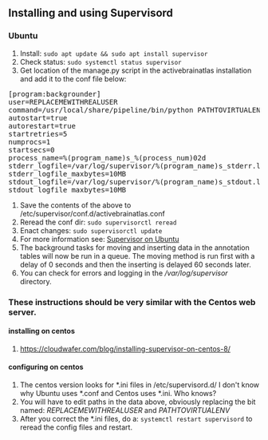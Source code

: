 ## Installing and using Supervisord
### Ubuntu
1. Install: `sudo apt update && sudo apt install supervisor`
1. Check status: `sudo systemctl status supervisor`
1. Get location of the manage.py script in the activebrainatlas installation and
add it to the conf file below:
<pre>
[program:backgrounder]
user=REPLACEMEWITHREALUSER
command=/usr/local/share/pipeline/bin/python PATHTOVIRTUALENV/activebrainatlas/manage.py process_tasks
autostart=true
autorestart=true
startretries=5
numprocs=1
startsecs=0
process_name=%(program_name)s_%(process_num)02d
stderr_logfile=/var/log/supervisor/%(program_name)s_stderr.log
stderr_logfile_maxbytes=10MB
stdout_logfile=/var/log/supervisor/%(program_name)s_stdout.log
stdout_logfile_maxbytes=10MB
</pre>
1. Save the contents of the above to /etc/supervisor/conf.d/activebrainatlas.conf
1. Reread the conf dir: `sudo supervisorctl reread`
1. Enact changes: `sudo supervisorctl update`
1. For more information see: [Supervisor on Ubuntu](https://www.digitalocean.com/community/tutorials/how-to-install-and-manage-supervisor-on-ubuntu-and-debian-vps)
1. The background tasks for moving and inserting data in the annotation tables will now be run in a queue. The
moving method is run first with a delay of 0 seconds and then the inserting is delayed 60 seconds later.
1. You can check for errors and logging in the */var/log/supervisor* directory.
### These instructions should be very similar with the Centos web server.
#### installing on centos
1. https://cloudwafer.com/blog/installing-supervisor-on-centos-8/
#### configuring on centos
1. The centos version looks for *.ini files in /etc/supervisord.d/ I don't know why Ubuntu uses *.conf and Centos
uses *.ini. Who knows?
1. You will have to edit paths in the data above, obviously replacing the bit named: *REPLACEMEWITHREALUSER*
and *PATHTOVIRTUALENV*
1. After you correct the *.ini files, do a: `systemctl restart supervisord` to reread the config files and restart.


